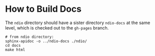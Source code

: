 # How to Build Docs

The `ndio` directory should have a sister directory `ndio-docs` at the same level, which is checked out to the `gh-pages` branch.

```
# from ndio directory:
sphinx-apidoc -o ../ndio-docs ./ndio/
cd docs
make html
```
